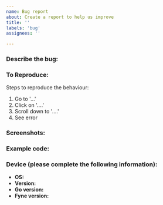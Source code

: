 ```yaml
---
name: Bug report
about: Create a report to help us improve
title: ''
labels: 'bug'
assignees: ''

---
```


### Describe the bug:
<!-- A clear and concise description about the bug. -->


### To Reproduce:
Steps to reproduce the behaviour:
1. Go to '...'
2. Click on '....'
3. Scroll down to '....'
4. See error

### Screenshots:
<!-- If applicable, add screenshots or gifs to help explain your problem. -->


### Example code:
<!-- If applicable, add a short code snippet to help explain and simplify reproduction of the problem. -->
<!-- Please write the code inside a code block with go syntax, like this:
```go
Write your code here.
```
-->


### Device (please complete the following information):
 - **OS:** <!-- [e.g. Linux, MacOS or iOS] -->
 - **Version:** <!-- [e.g. 5.10.2, 10.13 High Sierra or 14.2] -->
 - **Go version:** <!-- [e.g. 1.12.3] -->
 - **Fyne version:** <!-- [e.g. 1.4.2 or git SHA] -->
